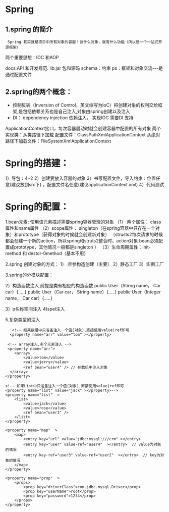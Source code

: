 # Spring
## 1.spring 的简介
     Spring 其实就是项目中所有对象的容器！装什么对象，就有什么功能（所以是一个一站式开源框架）
两个重要思想：IOC 和AOP

 docs:API 和开发规范.
        lib:jar 包和源码
        schema：约束
   ps：框架和对象交流---是通过配置文件

## 2.spring的两个概念：
 * 控制反转（Inversion of Control，英文缩写为IoC）把创建对象的权利交给框架,是包括依赖关系也是自己注入,对象由spring创建以及注入
 * DI： dependency injection 依赖注入， 实现IOC 需要DI 支持


ApplicationContext接口，每次容器启动时就会创建容器中配置的所有对象
两个实现类：从类路径下加载 配置文件：ClassPathXmlApplicationContext
                       从绝对路径下加载文件：FileSystemXmlApplicationContext

# Spring的搭建：

1）导包：4+2
2）创建要放入容器的对象
3）书写配置文件，导入约束：位置任意(建议放到src下) ，配置文件名任意(建议applicationContext.xml)
4）代码测试



# Spring的配置：
1.bean元素: 使用该元素描述需要spring容器管理的对象
 （1） 两个属性： class属性和name属性
 （2）scope属性： singleton（在spring容器中只存在一个对象）和prototype（获得对象的时候就会创建新对象）
                      （strusts2每次请求的时候都会创建一个新的action，所以spring和struts2整合时，action对象 bean必须配置成prototype，其他情况一般都是singleton   ）
（3）生命周期属性：init-method 和 destor-0method（基本不用）

2.spring 创建对象的方式：
1）.空参构造创建（主要）
2）静态工厂
3）实例工厂

3.spring的分模块配置：
<!-- 导入其他spring的配置文件>
<import resource = "相对路径">

4.spring的属性注入
1）set方法注入：
 <!-- 值类型的set注入 >
<bean name ="user"  class = "bean.User">

<property name = "name" value = "Tom"><property>
<property name = "age" value = "21"><property>

</bean>
 <!-- 对象类型的set注入 -->
<bean name ="user"  class = "bean.User">

<property name = "name" value = "Tom"><property>
<property name = "age" value = "21"><property>
<property name = "car" ref = "car"></property>
</bean>
<!-- 先将car对象 配置到容器中-->
<bean name = "car" class = "bean.Car">
  <property name = "name" value ="Honda"></property>
  <property name = "color" value ="yellow"></property>
</bean>
2）构造函数注入
 前提是类有相应的构造函数
<!--user中的构造方法-->
public User（Stirng name， Car car）{.....}
public User（Car car， String name）{.....}
public User（Integer name， Car car）{.....}
<bean name ="user"  class = "bean.User">
<constructor-arg name = "name"  value = "jerry" index = "0" type="java.lang.Integer"></constructor-arg>
<constructor-arg name = "car"  ref = "car"></constructor-arg>

3）p名称空间注入
4)spel注入


5.复杂类型的注入
<!-- 复杂类型注入 -->
  <bean name="cb" class="cn.itcast.c_injection.CollectionBean" >

       <!-- 如果数组中只准备注入一个值(对象),直接使用value|ref即可
      <property name="arr" value="tom" ></property>

     <!-- array注入,多个元素注入 -->
     <property name="arr">
        <array>
            <value>tom</value>
            <value>jerry</value>
            <ref bean="user4" /> // 在数组中注入对象
      </array>
    </property>

    <!-- 如果List中只准备注入一个值(对象),直接使用value|ref即可
    <property name="list" value="jack" ></property>-->
    <property name="list"  >
        <list>
            <value>jack</value>
            <value>rose</value>
            <ref bean="user3" />
        </list>
    </property>


<!-- map类型注入 -->
    <property name="map"  >
        <map>
            <entry key="url" value="jdbc:mysql:///crm" ></entry>
            <entry key="user" value-ref="user4"  ></entry>  // value为对象的情况
            <entry key-ref="user3" value-ref="user2"  ></entry>  // key为对象的情况
        </map>
    </property>


<!-- prperties 类型注入 -->
    <property name="prop"  >
        <props>
            <prop key="driverClass">com.jdbc.mysql.Driver</prop>
            <prop key="userName">root</prop>
            <prop key="password">1234</prop>
        </props>
    </property>
</bean>
